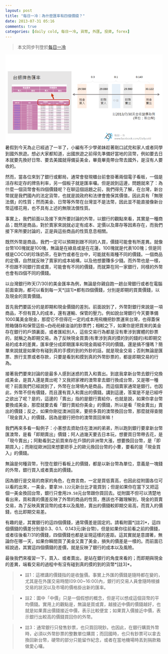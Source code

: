 ```yaml
---
layout: post
title: "每日一冷：為什麼匯率有四個價錢？"
date: 2013-07-31 05:16
comments: true
categories: [daily cold, 每日一冷, 貨幣, 外匯, 投資, forex]
---
```

>本文同步刊登於[每日一冷](https://www.facebook.com/photo.php?fbid=511946368877771&set=a.413366638735745.91782.413364295402646&type=1 "每日一冷：你知道嗎？【為什麼匯率有四個價錢】")

![每日一冷7/31：為什麼匯率會有四個價錢？](/assets/img/2013/SUuKBQvZSdOi1dsS5rnI_daily_cold0731.png)
暑假到今天為止已經過了一半了，小編有不少學弟妹趁著剛口試完和家人或者同學到國外旅遊。想必大家都知道，出國旅遊之前得先準備好當地的貨幣，例如要去日本就要先換好日幣、要去美國就得備妥美金，畢竟畢竟帶台幣去國外，是沒有人要收的。

然而，當各位來到了銀行或郵局，通常會發現櫃台前會掛著兩個電子看板，一個是活存和定存的牌告利率，另一個板子就是匯率囉。但是說到這邊，問題就來了：為什麼一個貨幣會有四個價錢呢？在聊這個話題之前，我們得先了解，在台灣，新台幣就是我們國內的法定貨幣，也就是說政府和法律會擔保其價值，因此具有「無限法償」的性質；然而美金、日幣等外幣在台灣並不是法幣，因此並不能直接像新台幣這樣花用，也不具有上述的無限法償性質。
<!--more-->
事實上，我們前面以及接下來所要討論的外幣，以銀行的觀點來看，其實是一種商品；既然是商品，對於賣家來說就必定有成本、定價以及庫存等因素存在，而我們接下來所要討論的，正是與這些商品的性質息息相關。

既然外幣是商品，我們一定可以預期到跟不同的人買，價錢可能會有所差異。就像台幣100塊就是100塊，無論是在綠島或是在花蓮，100塊就是代表100塊；但是同樣是COCO的珍珠奶茶，在新竹或者在台中，可能就有兩種不同的價錢。一個商品的定價，自然就反映了賣家的成本結構，以及他想要賺多少錢。而外幣也是一樣，不但跟不同銀行買或賣，可能會有不同的價錢，而就算在同一家銀行，同樣的外幣也會有四個不同的價錢。

以台灣銀行昨天(7/30)的美金匯率為例，無論是你親自跑一趟台灣銀行或者在電腦前面查詢，都可以看到每一天*[註1]*都有四個價錢，分別是即期的買賣價錢，以及現金的買賣價錢。

首先我們要區分的是即期和現金價錢的差別。前面說到了，外幣對銀行來說是一項商品，不但有買入的成本，還有運輸、保管的壓力。例如說台灣銀行今天要準備1000萬美金現金，那麼它不但得花一定的成本用飛機把鈔票運來台灣，也得蓋保險箱儲存和保管這些~~~白花花~~綠油油的鈔票們；相較之下，如果你是把買來的美金存在銀行的戶頭裏面，或者匯給別人，這些交易行為都是沒有牽涉到實體的鈔票的，就稱之為即期交易。為了反映現金買賣(有牽涉到真的摸的到的錢的)和即期交易的成本的差異，匯率便分成即期匯率和現金兩組不同的價錢。還是搞不懂嗎？簡單來說就是如果你有碰到真的手摸的到的外鈔的話，就是現金交易；否則無論是匯票、旅行支票或者存款，只要是看到和摸到真的外幣鈔票的，都是即期交易的行為。

接著我們要來討論的是最多人感到迷惑的買入和賣出。到底我拿新台幣去銀行兌換成美金，是買入還是賣出呢？又我把家裡的澳幣拿去銀行換成台幣，又是哪一種呢？前面我們已經說到了，外幣在台灣境內是商品，而這個賣家通常是銀行。也因此，外幣不但有價錢，而且還有買入和賣出的價錢。講到這邊，答案是不是已經呼之欲出了呢？是的，這邊的「賣出」指的是銀行賣給你，也就是說，如果你拿台幣要換成美金，那麼就要去看「銀行賣給你美金」的價錢，所以是看「現金賣出」賣出的價錢；反之，如果你剛從澳洲回來，要把多買的澳幣換回台幣，那麼就得查閱「現金買入」的價錢，因為是銀行把你的澳幣買回來嘛！

我們再來多看一點例子：小憲想去資助住在澳洲的弟弟，所以跑到銀行要拿新台幣匯澳幣，是看「即期賣出」價錢；阿人過幾天要去日本玩，想要買日幣帶去花，是「現今賣出」；阿勳看到之前買來存在戶頭的非洲幣大漲，想要換回台幣，是「即期買入」；而剛從歐洲回來想要把手上的歐元換回台幣的小曹，要看的是「現金買入」的價錢。

無論是何種貨幣，刊登在銀行看板上的價錢，都是以新台幣為單位，意義是一塊錢的外幣，銀行買入或者賣出的價錢。

因為銀行是交易的商家的角色，在商言商，一定是買低賣高，也因此從附圖各位可以看的出來，一美金，要拿`30.122`元新台比才能買到；但是如果你在當下又把這個一美金換回台幣，銀行只會用`29.58`元台幣跟你買回去。從附圖不但可以清楚地看出來，買和賣的價差反映了外幣的商品的性質，應該也不難理解到，現金的買賣交易，為了反映真實貨幣的成本以及風險，賣出的價錢較即期交易高，而買入的價錢，也比即期交易差。

有趣的是，其實銀行的這四個價錢，通常價差是固定的。請看附圖*[註2]*，這四個價錢的價差分別是0.3、0.1、0.143元(新台幣)，但是如果你往前看之前的價錢，或者往後看7/31的價錢，四個價錢也都是呈現這樣的差距。這其實就是意謂著，無論你在哪一天，如果你瞬間買了美金又賣了美金，損失的價差是一樣的。而前面已經說過，其實這四個價錢的差價，就是反映了銀行的成本以及風險。

最後我們來複習一下，買入、或者賣出，是站在銀行的角度來看的；而即期與現金的差異，端看交易的過程中有沒有碰到真的摸的到的貨幣*[註3]*。



> * 註1：這裡講的價錢指的是收盤價。事實上外匯的價錢是隨時都在變的，尤其是在外匯交易時間(09:00~16:00)內，銀行的交易人員會隨時根據交易的狀況以及市場的價格掛出新的匯率。


> * 註2：圖中「中價」只是一個假想的概念，但是可以想成這個貨幣的平均價錢。實用上的觀點是，無論是買或賣，越接近中價的價錢越好，也就是如果賣出價錢接近中價，表示比較便宜；如果買入價接近中價，表示銀行出較高的價錢買回你的外幣。


> * 註3：通常銀行只發售鈔票，也只買回現鈔。也因此，在銀行購買外幣時，必須以外幣鈔票的整數單位購買；而回國時，也只有鈔票可以拿去換回新台幣，硬幣的部分只能留作紀念，或者在當地機場時丟到捐款箱做愛心囉。